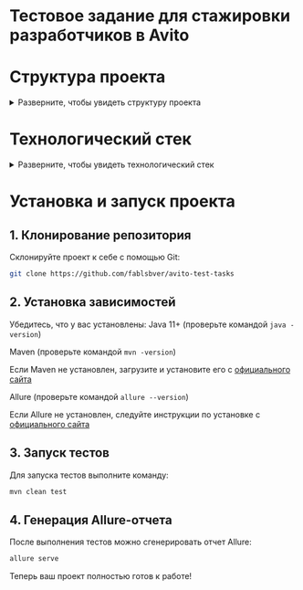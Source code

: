 # Тестовое задание для стажировки разработчиков в Avito
# Структура проекта

<details> <summary>Разверните, чтобы увидеть структуру проекта</summary>
  
```plaintext
├── allure-results/ отчеты allure
├── src/
│   ├── main/
│   │   ├── java/
│   │   │   ├── pages/ классы POM model
│   │   │   │   ├── AdPage.java страница редактирования
│   │   │   │   ├── CreateAdModal.java страница создания
│   │   │   │   └── MainPage.java главная страница
│   │   │   ├── properties/
│   │   │   │   └── TestProperties.java класс для обработки properties
│   │   │   ├── test_data/
│   │   │   │   ├── Constants.java константы
│   │   │   │   └── TestData.java  данные для заполнения полей
│   │   │   ├── utils/
│   │   │       ├── RandomValueGenerator.java генератор случайных значений
│   │   │       └── TransliteratedValueGenerator.java генератор транслителированных значений
│   │   ├── resources/
│   │   │   └── test.properties
│   │   ├── screenshots/
│   │       ├── allure result 1.png 
│   │       └── allure result 2.png
│   ├── test/
│       ├── java/
│           ├── base_test/
│           │   └── BaseTest.java тестовый класс с настройками 
│           ├── functionalities/ тестовые классы
│               ├── ads/
│                   ├── creating/ проверки создания объявлений
│                   │   ├── NegativeTest.java негативные сценарии
│                   │   └── PositiveTest.java позитивные сценарии
│                   ├── editing/ проверки редактирования объявлений
│                   │   ├── NegativeTest.java негативные сценарии
│                   │   └── PositiveTest.java позитивные сценарии
│                   ├── search/ проверки поиска объявлений
│                       ├── NegativeTest.java негативные сценарии
│                       └── PositiveTest.java позитивные сценарии
└── pom.xml
```
</details>

# Технологический стек
<details> <summary>Разверните, чтобы увидеть технологический стек</summary>
В данном проекте используются следующие технологии и инструменты:

### 1. **Java**
Проект написан на языке программирования Java. Используется для написания тестов, создания структуры проекта и взаимодействия с другими библиотеками.

### 2. **Selenide**
Selenide — это библиотека для автоматизации тестирования веб-приложений. Она значительно упрощает работу с Selenium WebDriver и предоставляет удобные методы для взаимодействия с веб-страницами, такими как: элементы, страницы и ожидания.

### 3. **JUnit 5**
JUnit 5 — это фреймворк для написания и выполнения тестов в Java. В проекте используется JUnit 5 для написания и организации тестов. Он поддерживает аннотации, такие как `@Test`, `@BeforeEach`, `@AfterEach`, а также параметризованные тесты с помощью аннотаций, например, `@ParameterizedTest` и `@CsvSource`.

### 4. **Allure**
[Allure](https://allure-framework.github.io/allure2/) — это инструмент для генерации отчетов о тестах. Allure предоставляет красивые и информативные отчеты, которые показывают результаты тестирования в виде диаграмм, шагов тестов и скриншотов. В проекте используется для визуализации результатов тестов и анализа их выполнения.
</details>

# Установка и запуск проекта
## 1. Клонирование репозитория  
Склонируйте проект к себе с помощью Git:  
```sh
git clone https://github.com/fablsbver/avito-test-tasks
```
## 2. Установка зависимостей
Убедитесь, что у вас установлены:
Java 11+ (проверьте командой ``` java -version ```)

Maven (проверьте командой ``` mvn -version ```)

Если Maven не установлен, загрузите и установите его с [официального сайта](https://maven.apache.org/download.cgi)

Allure (проверьте командой ``` allure --version ```)

Если Allure не установлен, следуйте инструкции по установке с [официального сайта](https://allurereport.org/docs/install/)

## 3. Запуск тестов
Для запуска тестов выполните команду:

```sh
mvn clean test
```

## 4. Генерация Allure-отчета
После выполнения тестов можно сгенерировать отчет Allure:

```sh
allure serve
```
Теперь ваш проект полностью готов к работе! 
